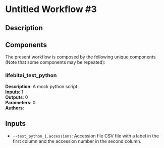 # Untitled Workflow #3

## Description



## Components

The present workflow is composed by the following unique components (Note that some components may be repeated):

### lifebitai_test_python

**Description**: A mock python script.\
**Inputs**: 1\
**Outputs**: 0\
**Parameters**: 0\
**Authors**: 

## Inputs

- `--test_python_1.accessions`: Accession file CSV file with a label in the first column and the accession number in the second column.
